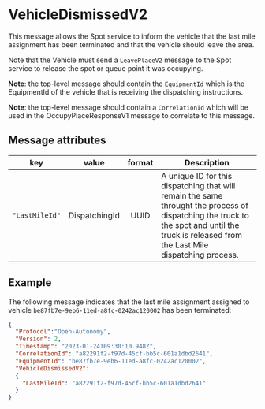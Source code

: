 # VehicleDismissedV2
This message allows the Spot service to inform the vehicle that the last mile assignment has been terminated and that the vehicle should leave the area.

Note that the Vehicle must send a `LeavePlaceV2` message to the Spot service to release the spot or queue point it was occupying.

**Note**: the top-level message should contain the `EquipmentId` which is the EquipmentId of the vehicle that is receiving the dispatching instructions.

**Note**: the top-level message should contain a `CorrelationId` which will be used in the OccupyPlaceResponseV1 message to correlate to this message.

## Message attributes
|key |value |format | Description|
|---|:---:|:---:|---|
|``"LastMileId"``| DispatchingId | UUID| A unique ID for this dispatching that will remain the same throught the process of dispatching the truck to the spot and until the truck is released from the Last Mile dispatching process.|

## Example

The following message indicates that the last mile assignment assigned to vehicle `be87fb7e-9eb6-11ed-a8fc-0242ac120002` has been terminated:

```JSON
{
  "Protocol":"Open-Autonomy",
  "Version": 2,
  "Timestamp": "2023-01-24T09:30:10.948Z",
  "CorrelationId": "a82291f2-f97d-45cf-bb5c-601a1dbd2641",
  "EquipmentId": "be87fb7e-9eb6-11ed-a8fc-0242ac120002",
  "VehicleDismissedV2":
  {
    "LastMileId": "a82291f2-f97d-45cf-bb5c-601a1dbd2641"
  }
}
```
